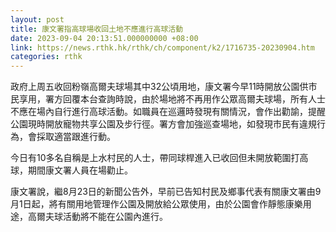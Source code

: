 ```yaml
---
layout: post
title: 康文署指高球場收回土地不應進行高球活動
date: 2023-09-04 20:13:51.000000000 +08:00
link: https://news.rthk.hk/rthk/ch/component/k2/1716735-20230904.htm
categories: rthk
---
```


政府上周五收回粉嶺高爾夫球場其中32公頃用地，康文署今早11時開放公園供市民享用，署方回覆本台查詢時說，由於場地將不再用作公眾高爾夫球場，所有人士不應在場內自行進行高球活動。如職員在巡邏時發現有關情況，會作出勸諭，提醒公園現時開放寵物共享公園及步行徑。署方會加強巡查場地，如發現市民有違規行為，會採取適當跟進行動。 

今日有10多名自稱是上水村民的人士，帶同球桿進入已收回但未開放範圍打高球，期間康文署人員在場勸止。

康文署說，繼8月23日的新聞公告外，早前已告知村民及鄉事代表有關康文署由9月1日起，將有關用地管理作公園及開放給公眾使用，由於公園會作靜態康樂用途，高爾夫球活動將不能在公園內進行。
